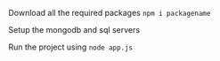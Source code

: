 Download all the required packages
```npm i packagename```

Setup the mongodb and sql servers

Run the project using 
```node app.js```
